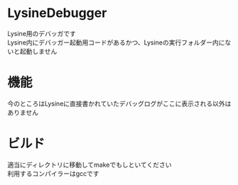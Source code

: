 # LysineDebugger
<p>Lysine用のデバッガです</br>Lysine内にデバッガー起動用コードがあるかつ、Lysineの実行フォルダー内にないと起動しません</p>
<h1>機能</h1>
<p>今のところはLysineに直接書かれていたデバッグログがここに表示される以外はありません</p>
<h1>ビルド</h1>
<p>適当にディレクトリに移動してmakeでもしといてください<br>利用するコンパイラーはgccです</p>
